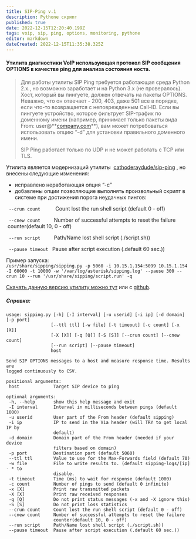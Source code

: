 ```yaml
---
title: SIP-Ping v.1
description: Pythone скрипт 
published: true
date: 2022-12-15T12:20:40.199Z
tags: voip, sip, ping, options, monitoring, pythone
editor: markdown
dateCreated: 2022-12-15T11:35:38.325Z
---
```


#### Утилита диагностики VoIP использующая протокол SIP сообщения OPTIONS в качестве ping для анализа состояния носта.

> Для работы утилиты SIP Ping требуется работающая среда Python 2.x., но возможно заработает и на Python 3.x (не провералось).  
> Хост, который вы пингуете, должен отвечать на пакеты OPTIONS. Неважно, что он отвечает - 200, 403, даже 501 все в порядке, если что-то возвращается с неповрежденным Call-ID. Если вы пингуете устройство, которое фильтрует SIP-трафик по доменному имени (например, принимает только пакеты вида From: user@\*\*[company.com](http://company.com)\*\*), вам может потребоваться использовать опцию “-d” для установки правильного доменного имени.
> 
> SIP Ping работает только по UDP и не может работать с TCP или TLS.

Утилита является модернизаций утилиты  [cathoderaydude/sip-ping](https://github.com/cathoderaydude/sip-ping) , но внесены следующие изменения:

-   исправлено неработающая опция “-с”
-   добавлены опции позволяющие выполнять произвольный скрипт в системе при достижения порога неудачных пингов:

` --crun count   `     Count lost the run shell script (default 0 - off)

` --cnew count   `    Number of successful attempts to reset the failure  counter(default 10, 0 - off)

` --run script   `    Path/Name lost shell script (./script.sh))

` --pause timeout ` Pause after script execution (.default 60 sec.))

Пример запуска:  
`/usr/share/sipping/sipping.py -p 5060 -i 10.15.1.154:5099 10.15.1.154 -I 60000 -t 10000 -w '/var/log/asterisk/sipping.log' --pause 300 --crun 10 --run '/usr/share/sipping/script.run' -q`

[Скачать данную версию утилиту можно тут](/VoIP/Monitoring/sipping.tar.bz2) или с [github](https://github.com/ot-i-to/sipping).

##### Справка:

```plaintext
usage: sipping.py [-h] [-I interval] [-u userid] [-i ip] [-d domain] [-p port]
                 [--ttl ttl] [-w file] [-t timeout] [-c count] [-x [X]]
                 [-X [X]] [-q [Q]] [-S [S]] [--crun count] [--cnew count]
                 [--run script] [--pause timeout]
                 host

Send SIP OPTIONS messages to a host and measure response time. Results are
logged continuously to CSV.

positional arguments:
 host             Target SIP device to ping

optional arguments:
 -h, --help       show this help message and exit
 -I interval      Interval in milliseconds between pings (default 1000)
 -u userid        User part of the From header (default sipping)
 -i ip            IP to send in the Via header (will TRY to get local IP by
                  default)
 -d domain        Domain part of the From header (needed if your device
                  filters based on domain)
 -p port          Destination port (default 5060)
 --ttl ttl        Value to use for the Max-Forwards field (default 70)
 -w file          File to write results to. (default sipping-logs/[ip] - * to
                  disable.
 -t timeout       Time (ms) to wait for response (default 1000)
 -c count         Number of pings to send (default 0 infinite)
 -x [X]           Print raw transmitted packets
 -X [X]           Print raw received responses
 -q [Q]           Do not print status messages (-x and -X ignore this)
 -S [S]           Do not print loss statistics
 --crun count     Count lost the run shell script (default 0 - off)
 --cnew count     Number of successful attempts to reset the failure
                  counter(default 10, 0 - off)
 --run script     Path/Name lost shell script (./script.sh))
 --pause timeout  Pause after script execution (.default 60 sec.))
```